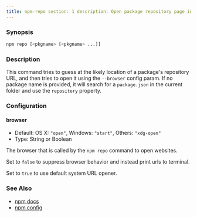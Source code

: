 ```yaml
---
title: npm-repo section: 1 description: Open package repository page in the browser
---
```


### Synopsis

```bash
npm repo [<pkgname> [<pkgname> ...]]
```

### Description

This command tries to guess at the likely location of a package's repository URL, and then tries to open it using
the `--browser` config param. If no package name is provided, it will search for a `package.json`
in the current folder and use the `repository` property.

### Configuration

#### browser

* Default: OS X: `"open"`, Windows: `"start"`, Others: `"xdg-open"`
* Type: String or Boolean

The browser that is called by the `npm repo` command to open websites.

Set to `false` to suppress browser behavior and instead print urls to terminal.

Set to `true` to use default system URL opener.

### See Also

* [npm docs](/commands/npm-docs)
* [npm config](/commands/npm-config)
